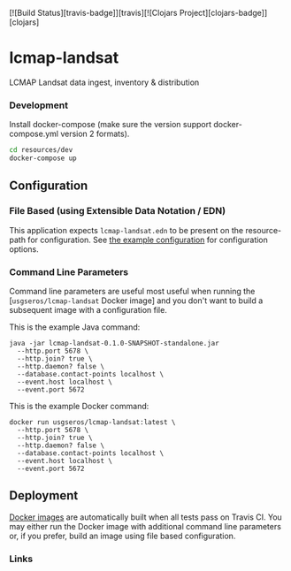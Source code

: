 [![Build Status][travis-badge]][travis][![Clojars Project][clojars-badge]][clojars]

# lcmap-landsat

LCMAP Landsat data ingest, inventory &amp; distribution

### Development

Install docker-compose (make sure the version support docker-compose.yml version 2 formats).

```bash
cd resources/dev
docker-compose up
```

## Configuration

### File Based (using Extensible Data Notation / EDN)

This application expects `lcmap-landsat.edn` to be present on the resource-path for configuration. See [the example configuration][1] for configuration options.

### Command Line Parameters

Command line parameters are useful most useful when running the [`usgseros/lcmap-landsat` Docker image] and you don't want to build a subsequent image with a configuration file.

This is the example Java command:

```
java -jar lcmap-landsat-0.1.0-SNAPSHOT-standalone.jar
  --http.port 5678 \
  --http.join? true \
  --http.daemon? false \
  --database.contact-points localhost \
  --event.host localhost \
  --event.port 5672
```

This is the example Docker command:

```
docker run usgseros/lcmap-landsat:latest \
  --http.port 5678 \
  --http.join? true \
  --http.daemon? false \
  --database.contact-points localhost \
  --event.host localhost \
  --event.port 5672
```

## Deployment

[Docker images][2] are automatically built when all tests pass on Travis CI. You may either run the Docker image with additional command line parameters or, if you prefer, build an image using file based configuration.

### Links

[1]:https://github.com/USGS-EROS/lcmap-landsat/blob/develop/resources/shared/lcmap-landsat.edn "Configuration File"
[2]:https://hub.docker.com/r/usgseros/lcmap-landsat/ "Docker Image"
